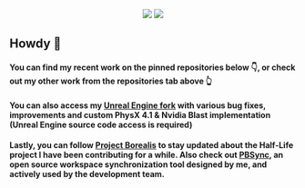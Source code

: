 <p align="center">
  <a href="https://twitter.com/intent/follow?screen_name=dcyanikoglu"><img src="https://badgen.net/twitter/follow/dcyanikoglu?icon=twitter"></a>
  <a href="https://www.linkedin.com/in/dyanikoglu/"><img src="https://badgen.net/badge/Linkedin/Doğa%20Can%20Yanıkoğlu"></a>
</p>

## Howdy 🤠 

#### You can find my recent work on the pinned repositories below 👇, or check out my other work from the repositories tab above 👆

#### You can also access my [Unreal Engine fork](https://github.com/dyanikoglu/UnrealEngine) with various bug fixes, improvements and custom PhysX 4.1 & Nvidia Blast implementation (Unreal Engine source code access is required)

#### Lastly, you can follow [Project Borealis](https://projectborealis.com) to stay updated about the Half-Life project I have been contributing for a while. Also check out [PBSync](https://github.com/ProjectBorealis/PBSync), an open source workspace synchronization tool designed by me, and actively used by the development team.
